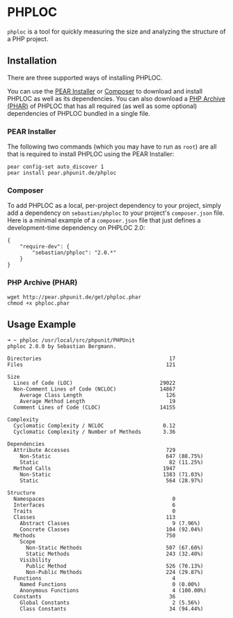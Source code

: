 # PHPLOC

`phploc` is a tool for quickly measuring the size and analyzing the structure of a PHP project.

## Installation

There are three supported ways of installing PHPLOC.

You can use the [PEAR Installer](http://pear.php.net/manual/en/guide.users.commandline.cli.php) or [Composer](http://getcomposer.org/) to download and install PHPLOC as well as its dependencies. You can also download a [PHP Archive (PHAR)](http://php.net/phar) of PHPLOC that has all required (as well as some optional) dependencies of PHPLOC bundled in a single file.

### PEAR Installer

The following two commands (which you may have to run as `root`) are all that is required to install PHPLOC using the PEAR Installer:

    pear config-set auto_discover 1
    pear install pear.phpunit.de/phploc

### Composer

To add PHPLOC as a local, per-project dependency to your project, simply add a dependency on `sebastian/phploc` to your project's `composer.json` file. Here is a minimal example of a `composer.json` file that just defines a development-time dependency on PHPLOC 2.0:

    {
        "require-dev": {
            "sebastian/phploc": "2.0.*"
        }
    }

### PHP Archive (PHAR)

    wget http://pear.phpunit.de/get/phploc.phar
    chmod +x phploc.phar

## Usage Example

    ➜ ~ phploc /usr/local/src/phpunit/PHPUnit
    phploc 2.0.0 by Sebastian Bergmann.

    Directories                                         17
    Files                                              121

    Size
      Lines of Code (LOC)                            29022
      Non-Comment Lines of Code (NCLOC)              14867
        Average Class Length                           126
        Average Method Length                           19
      Comment Lines of Code (CLOC)                   14155

    Complexity
      Cyclomatic Complexity / NCLOC                   0.12
      Cyclomatic Complexity / Number of Methods       3.36

    Dependencies
      Attribute Accesses                               729
        Non-Static                                     647 (88.75%)
        Static                                          82 (11.25%)
      Method Calls                                    1947
        Non-Static                                    1383 (71.03%)
        Static                                         564 (28.97%)

    Structure
      Namespaces                                         0
      Interfaces                                         6
      Traits                                             0
      Classes                                          113
        Abstract Classes                                 9 (7.96%)
        Concrete Classes                               104 (92.04%)
      Methods                                          750
        Scope
          Non-Static Methods                           507 (67.60%)
          Static Methods                               243 (32.40%)
        Visibility
          Public Method                                526 (70.13%)
          Non-Public Methods                           224 (29.87%)
      Functions                                          4
        Named Functions                                  0 (0.00%)
        Anonymous Functions                              4 (100.00%)
      Constants                                         36
        Global Constants                                 2 (5.56%)
        Class Constants                                 34 (94.44%)
